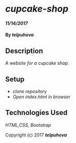 # _cupcake-shop_

#### _11/14/2017_

#### By _**telpuhova**_

## Description

_A website for a cupcake shop._

## Setup

* _clone repository_
* _Open index.html in browser_

## Technologies Used

_HTML,CSS, Bootstrap_

Copyright (c) 2017 **_telpuhova_**
